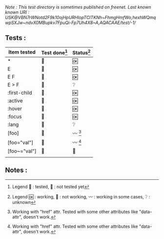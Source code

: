 *Note : This test directory is sometimes published on freenet. Last known known URI : USK@VBN7rWNotd2F9k10ojHpURHlopTCITKNh~FhmgHmfWo,hexhWQmqwpSXJw~ndvX0MBupkv7FpuQi-Fp7Uh4X8~A,AQACAAE/test/-1/* 

## Tests :

| Item tested  | Test done[^1] | Status[^2]     |
| ------------ | ------------- | --------------- |
| *            | :green_heart: | :ok:            |
| E            | :green_heart: | :ok:            |
| E F          | :green_heart: | :ok:            |
| E > F        | :red_circle:  | :grey_question: |
| :first-child | :green_heart: | :ok:            |
| :active      | :green_heart: | :ok:            |
| :hover       | :green_heart: | :ok:            |
| :focus       | :green_heart: | :ok:            |
| :lang        | :red_circle:  | :grey_question: |
| [foo]        | :green_heart: | :wavy_dash: [^3] |
| [foo="val"]        |  :green_heart:  | :wavy_dash: [^3] |
| [foo~="val"]        |  :green_heart: | :no_entry_sign: |
|              |               |                  |

## Notes :

[^1]: Legend  💚 : tested, :red_circle: : not tested yet
[^2]: Legend  :ok: : working, :no_entry_sign: : not working, :wavy_dash: : working in some cases,  ​❔ : unknown​
[^3]: Working with "href" attr. Tested with some other attributes like "data-attr", doesn't work.


